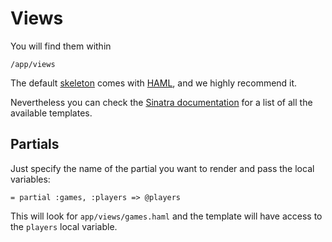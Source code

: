 Views
=====

You will find them within

    /app/views

The default [skeleton](/help/skeleton) comes with [HAML](http://haml-lang.com/), and we highly recommend it.

Nevertheless you can check the [Sinatra documentation](http://www.sinatrarb.com/book.html#views) for a list of all the available templates.


Partials
--------

Just specify the name of the partial you want to render and pass the local variables:

    = partial :games, :players => @players

This will look for `app/views/games.haml` and the template will have access to the `players` local variable.
